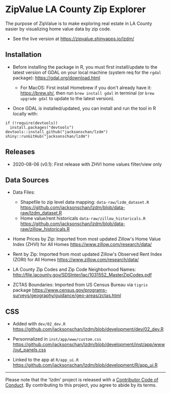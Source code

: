 # ZipValue LA County Zip Explorer

<!-- badges: start -->
<!-- badges: end -->

The purpose of ZipValue is to make exploring real estate in LA County easier by visualizing home value data by zip code. 

+ See the live version at <https://zipvalue.shinyapps.io/lzdm/>

## Installation 

+ Before installing the package in R, you must first install/update to the latest version of GDAL on your local machine (system req for the ```rgdal``` package): <https://gdal.org/download.html>

  - For MacOS: First install Homebrew if you don't already have it: <https://brew.sh/>, then run ```brew install gdal``` in terminal (or ```brew upgrade gdal``` to update to the latest version). 

+ Once GDAL is installed/updated, you can install and run the tool in R locally with:
```
if (!require(devtools))
  install.packages("devtools")
devtools::install_github("jacksonschan/lzdm")
shiny::runGitHub("jacksonschan/lzdm")
```
## Releases

+ 2020-08-06 (v0.1): First release with ZHVI home values filter/view only

## Data Sources

+ Data Files: 
    - Shapefile to zip level data mapping: `data-raw/lzdm_dataset.R` <https://github.com/jacksonschan/lzdm/blob/data-raw/lzdm_dataset.R>
    - Home value/rent historicals `data-raw/zillow_historicals.R` <https://github.com/jacksonschan/lzdm/blob/data-raw/zillow_historicals.R>

+ Home Prices by Zip: Imported from most updated Zillow's Home Value Index (ZHVI) for All Homes <https://www.zillow.com/research/data/>

+ Rent by Zip: Imported from most updated Zillow's Observed Rent Index (ZORI) for All Homes <https://www.zillow.com/research/data/>

+ LA County Zip Codes and Zip Code Neighborhood Names:  <http://file.lacounty.gov/SDSInter/lac/1031552_MasterZipCodes.pdf>

+ ZCTAS Boundaries: Imported from US Census Bureau via `tigris` package <https://www.census.gov/programs-surveys/geography/guidance/geo-areas/zctas.html>

## CSS

+ Added with `dev/02_dev.R` <https://github.com/jacksonschan/lzdm/blob/development/dev/02_dev.R>

+ Personnalized in `inst/app/www/custom.css` <https://github.com/jacksonschan/lzdm/blob/development/inst/app/www/out_panels.css>

+ Linked to the app at `R/app_ui.R` <https://github.com/jacksonschan/lzdm/blob/development/R/app_ui.R>

<hr>

Please note that the 'lzdm' project is released with a
[Contributor Code of Conduct](CODE_OF_CONDUCT.md).
By contributing to this project, you agree to abide by its terms.